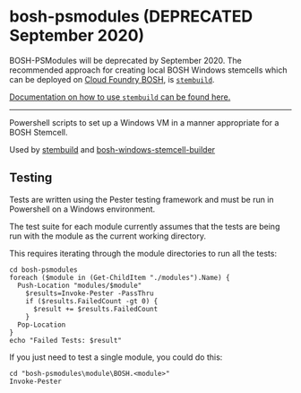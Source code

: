 # bosh-psmodules (DEPRECATED September 2020)

BOSH-PSModules will be deprecated by September 2020. The recommended approach for creating local BOSH Windows stemcells which can be deployed on [Cloud Foundry BOSH](https://bosh.io), is [`stembuild`](https://github.com/cloudfoundry-incubator/stembuild).

[Documentation on how to use `stembuild` can be found here.](https://bosh.io/docs/windows-stemcell-create/)

---

Powershell scripts to set up a Windows VM in a manner appropriate for a BOSH Stemcell.

Used by [stembuild](https://github.com/cloudfoundry-incubator/stembuild) and [bosh-windows-stemcell-builder](https://github.com/cloudfoundry-incubator/bosh-windows-stemcell-builder)

## Testing

Tests are written using the Pester testing framework and must be run in Powershell on a Windows environment.

The test suite for each module currently assumes that the tests are being run with the module as the current working directory.

This requires iterating through the module directories to run all the tests:

```
cd bosh-psmodules
foreach ($module in (Get-ChildItem "./modules").Name) {
  Push-Location "modules/$module"
    $results=Invoke-Pester -PassThru
    if ($results.FailedCount -gt 0) {
      $result += $results.FailedCount
    }
  Pop-Location
}
echo "Failed Tests: $result"
```

If you just need to test a single module, you could do this:

```
cd "bosh-psmodules\module\BOSH.<module>"
Invoke-Pester
```

